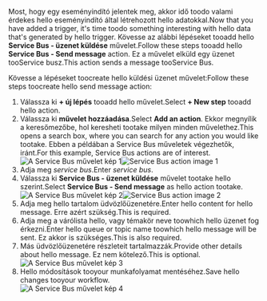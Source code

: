 <span data-ttu-id="1aec9-101">Most, hogy egy eseményindító jelentek meg, akkor idő toodo valami érdekes hello eseményindító által létrehozott hello adatokkal.</span><span class="sxs-lookup"><span data-stu-id="1aec9-101">Now that you have added a trigger, it's time toodo something interesting with hello data that's generated by hello trigger.</span></span> <span data-ttu-id="1aec9-102">Kövesse az alábbi lépéseket tooadd hello **Service Bus - üzenet küldése** művelet.</span><span class="sxs-lookup"><span data-stu-id="1aec9-102">Follow these steps tooadd hello **Service Bus - Send message** action.</span></span> <span data-ttu-id="1aec9-103">Ez a művelet elküld egy üzenet tooService busz.</span><span class="sxs-lookup"><span data-stu-id="1aec9-103">This action sends a message tooService Bus.</span></span>  

<span data-ttu-id="1aec9-104">Kövesse a lépéseket toocreate hello küldési üzenet művelet:</span><span class="sxs-lookup"><span data-stu-id="1aec9-104">Follow these steps toocreate hello send message action:</span></span>  

1. <span data-ttu-id="1aec9-105">Válassza ki **+ új lépés** tooadd hello művelet.</span><span class="sxs-lookup"><span data-stu-id="1aec9-105">Select **+ New step** tooadd hello action.</span></span>  
2. <span data-ttu-id="1aec9-106">Válassza ki **művelet hozzáadása**.</span><span class="sxs-lookup"><span data-stu-id="1aec9-106">Select **Add an action**.</span></span> <span data-ttu-id="1aec9-107">Ekkor megnyílik a keresőmezőbe, hol keresheti tootake milyen minden művelethez.</span><span class="sxs-lookup"><span data-stu-id="1aec9-107">This opens a search box, where you can search for any action you would like tootake.</span></span> <span data-ttu-id="1aec9-108">Ebben a példában a Service Bus műveletek végezhetők, iránt.</span><span class="sxs-lookup"><span data-stu-id="1aec9-108">For this example, Service Bus actions are of interest.</span></span>    
   <span data-ttu-id="1aec9-109">![A Service Bus művelet kép 1](./media/connectors-create-api-servicebus/action-1.png)</span><span class="sxs-lookup"><span data-stu-id="1aec9-109">![Service Bus action image 1](./media/connectors-create-api-servicebus/action-1.png)</span></span>   
3. <span data-ttu-id="1aec9-110">Adja meg *service bus*.</span><span class="sxs-lookup"><span data-stu-id="1aec9-110">Enter *service bus*.</span></span>  
4. <span data-ttu-id="1aec9-111">Válassza ki **Service Bus - üzenet küldése** művelet tootake hello szerint.</span><span class="sxs-lookup"><span data-stu-id="1aec9-111">Select **Service Bus - Send message** as hello action tootake.</span></span>  
   <span data-ttu-id="1aec9-112">![A Service Bus művelet kép 2](./media/connectors-create-api-servicebus/action-2.png)</span><span class="sxs-lookup"><span data-stu-id="1aec9-112">![Service Bus action image 2](./media/connectors-create-api-servicebus/action-2.png)</span></span>    
5. <span data-ttu-id="1aec9-113">Adja meg hello tartalom üdvözlőüzenetére.</span><span class="sxs-lookup"><span data-stu-id="1aec9-113">Enter hello content for hello message.</span></span> <span data-ttu-id="1aec9-114">Erre azért szükség.</span><span class="sxs-lookup"><span data-stu-id="1aec9-114">This is required.</span></span>  
6. <span data-ttu-id="1aec9-115">Adja meg a várólista hello, vagy témakör neve toowhich hello üzenet fog érkezni.</span><span class="sxs-lookup"><span data-stu-id="1aec9-115">Enter hello queue or topic name toowhich hello message will be sent.</span></span> <span data-ttu-id="1aec9-116">Ez akkor is szükséges.</span><span class="sxs-lookup"><span data-stu-id="1aec9-116">This is also required.</span></span>   
7. <span data-ttu-id="1aec9-117">Más üdvözlőüzenetére részleteit tartalmazzák.</span><span class="sxs-lookup"><span data-stu-id="1aec9-117">Provide other details about hello message.</span></span> <span data-ttu-id="1aec9-118">Ez nem kötelező.</span><span class="sxs-lookup"><span data-stu-id="1aec9-118">This is optional.</span></span>     
   ![A Service Bus művelet kép 3](./media/connectors-create-api-servicebus/action-3.png)    
8. <span data-ttu-id="1aec9-120">Hello módosítások tooyour munkafolyamat mentéséhez.</span><span class="sxs-lookup"><span data-stu-id="1aec9-120">Save hello changes tooyour workflow.</span></span>   
   ![A Service Bus művelet kép 4](./media/connectors-create-api-servicebus/action-4.png)     

